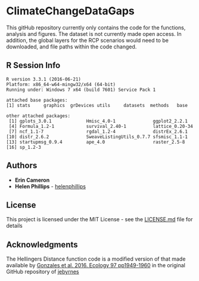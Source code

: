 # ClimateChangeDataGaps


This gitHub repository currently only contains the code for the functions, analysis and figures. The dataset is not currently made open access. In addition, the global layers for the RCP scenarios would need to be downloaded, and file paths within the code changed.

## R Session Info

```
R version 3.3.1 (2016-06-21)
Platform: x86_64-w64-mingw32/x64 (64-bit)
Running under: Windows 7 x64 (build 7601) Service Pack 1

attached base packages:
[1] stats     graphics  grDevices utils     datasets  methods   base     

other attached packages:
 [1] gplots_3.0.1             Hmisc_4.0-1              ggplot2_2.2.1           
 [4] Formula_1.2-1            survival_2.40-1          lattice_0.20-34         
 [7] ncf_1.1-7                rgdal_1.2-4              distrEx_2.6.1           
[10] distr_2.6.2              SweaveListingUtils_0.7.7 sfsmisc_1.1-1           
[13] startupmsg_0.9.4         ape_4.0                  raster_2.5-8            
[16] sp_1.2-3   
```

## Authors
* **Erin Cameron**
* **Helen Phillips** - [helenphillips](https://github.com/helenphillips)


## License
This project is licensed under the MIT License - see the [LICENSE.md](LICENSE.md) file for details

## Acknowledgments
The Hellingers Distance function code is a modified version of that made available by [Gonzales et al. 2016. Ecology 97 pp1949-1960](https://esajournals.onlinelibrary.wiley.com/doi/full/10.1890/15-1759.1) in the original GitHub repository of [jebyrnes](https://github.com/jebyrnes/Biodiversity)

